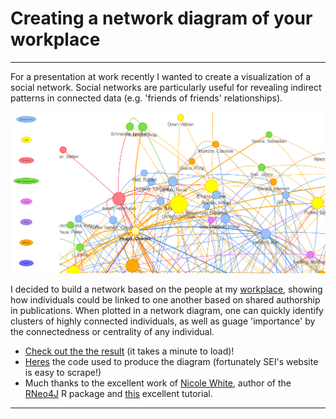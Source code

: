 # Creating a network diagram of your workplace
---
For a presentation at work recently I wanted to create a visualization of a social network. Social networks are particularly useful for revealing indirect patterns in connected data (e.g. 'friends of friends' relationships).  

![alt text](Capture.PNG)

I decided to build a network based on the people at my [workplace](http://www.sei-international.org), showing how individuals could be linked to one another based on shared authorship in publications.  When plotted in a network diagram, one can quickly identify clusters of highly connected individuals, as well as guage 'importance' by the connectedness or centrality of any individual.  
* [Check out the the result](http://fickse.github.io/graph_demo/sei_network.html) (it takes a minute to load)!
* [Heres](sei_network.R) the code used to produce the diagram (fortunately SEI's website is easy to scrape!)  
* Much thanks to the excellent work of [Nicole White](https://nicolewhite.github.io/), author of the [RNeo4J](https://neo4j.com/developer/r/) R package and [this](https://neo4j.com/blog/visualize-graph-with-rneo4j/) excellent tutorial.

---
